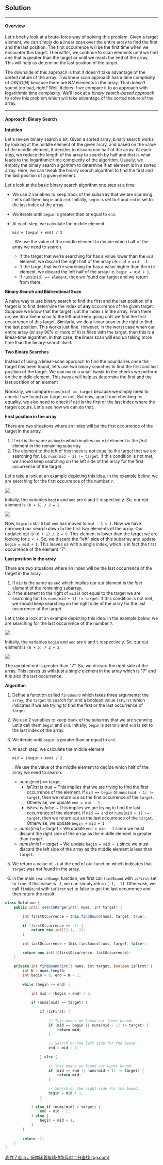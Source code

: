 ## Solution

------

#### Overview

Let's briefly look at a brute-force way of solving this problem. Given a target element, we can simply do a linear scan over the entire array to find the first and the last position. The first occurrence will be the first time when we encounter this target. Thereafter, we continue to scan elements until we find one that is greater than the target or until we reach the end of the array. This will help us determine the last position of the target.

The downside of this approach is that it doesn't take advantage of the *sorted* nature of the array. This linear scan approach has a time complexity of O(N)*O*(*N*) because there are N*N* elements in the array. That doesn't sound too bad, right? Well, it does if we compare it to an approach with logarithmic time complexity. We'll look at a *binary search-based approach* to solve this problem which will take advantage of the sorted nature of the array.



------

#### Approach: Binary Search

**Intuition**

Let's review binary search a bit. Given a sorted array, binary search works by looking at the middle element of the given array, and based on the value of the middle element, it decides to discard one half of the array. At each step, we reduce the length of the array to search by half and that is what leads to the logarithmic time complexity of the algorithm. Usually, we employ the binary search algorithm to determine if an element is in a sorted array. Here, we can tweak the binary search algorithm to find the first and the last position of a given element.

Let's look at the basic binary search algorithm one step at a time:

- We use 2 variables to keep track of the subarray that we are scanning. Let's call them `begin` and `end`. Initially, `begin` is set to `0` and `end` is set to the last index of the array.

- We iterate until `begin` is greater than or equal to `end`.

- At each step, we calculate the middle element

   

  ```
  mid = (begin + end) / 2
  ```

  . We use the value of the middle element to decide which half of the array we need to search.

  - If the target that we're searching for has a value lower than the `mid` element, we discard the right half of the array i.e. `end = mid - 1`.
  - If the target that we're searching for has a value higher than the `mid` element, we discard the left half of the array i.e. `begin = mid + 1`.
  - If `nums[mid] == element`, then we found our target and we return from there.

**Binary Search and Bidirectional Scan**

A naive way to use binary search to find the first and the last position of a target is to first determine the index of **any** occurrence of the given target. Suppose we know that the target is at the index `i` in the array. From there on, we do a linear scan to the left and keep going until we find the first occurrence of this target. Similarly, we do a linear scan to the right to find the last position. This works just fine. However, in the worst case when our entire array (or say 90% or more of it) is filled with the target, then this is a linear-time algorithm. In that case, the linear scan will end up taking more time than the binary-search itself.

**Two Binary Searches**

Instead of using a linear-scan approach to find the boundaries once the target has been found, let's use two binary searches to find the first and last position of the target. We can make a small tweak to the checks we perform on the middle element. This tweak will help us determine the first and the last position of an element

Normally, we compare `nums[mid] == target` because we simply need to check if we found our target or not. But now, apart from checking for equality, we also need to check if `mid` is the first or the last index where the target occurs. Let's see how we can do that.

**First position in the array**

There are two situations where an index will be the first occurrence of the target in the array.

1. If `mid` is the same as `begin` which implies our `mid` element is the *first* element in the remaining subarray.
2. The element to the left of this index is not equal to the target that we are searching for. I.e. `nums[mid - 1] != target`. If this condition is not met, we should keep searching on the left side of the array for the first occurrence of the target.

Let's take a look at an example depicting this idea. In the example below, we are searching for the first occurrence of the number `7`.

![](img/img1.png)

Initially, the variables `begin` and `end` are `0` and `5` respectively. So, our `mid` element is `(0 + 5) / 2 = 2`.

![](img/img2.png)

Now, `begin` is still `0` but `end` has moved to `mid - 1 = 1`. Now we have narrowed our search down to the first two elements of the array. Our updated `mid` is `(0 + 1) / 2 = 0`. This element is lower than the target we are looking for `2 < 7`. So, we discard the "left" side of this subarray and update `begin = mid + 1`. This leaves us with a single index, which is in fact the first occurrence of the element "7".

**Last position in the array**

There are two situations where an index will be the last occurrence of the target in the array.

1. If `mid` is the same as `end` which implies our `mid` element is the *last* element of the remaining subarray.
2. If the element to the right of `mid` is not equal to the target we are searching for. I.e. `nums[mid + 1] != target`. If this condition is not met, we should keep searching on the right side of the array for the last occurrence of the target.

Let's take a look at an example depicting this idea. In the example below, we are searching for the last occurrence of the number `7`.

![](img/img3.png)

Initially, the variables `begin` and `end` are `0` and `5` respectively. So, our `mid` element is `(0 + 5) / 2 = 2`.

![](img/img4.png)

The updated `mid` is greater than "7". So, we discard the right side of the array. This leaves us with just a single element in the array which is "7" and it is also the last occurrence.

**Algorithm**

1. Define a function called `findBound` which takes three arguments: the `array`, the `target` to search for, and a boolean value `isFirst` which indicates if we are trying to find the first or the last occurrence of `target`.

2. We use 2 variables to keep track of the subarray that we are scanning. Let's call them `begin` and `end`. Initially, `begin` is set to `0` and `end` is set to the last index of the array.

3. We iterate until `begin` is greater than or equal to `end`.

4. At each step, we calculate the middle element

    

   ```
   mid = (begin + end) / 2
   ```

   . We use the value of the middle element to decide which half of the array we need to search.

   - nums[mid] == target
     - *isFirst is true* ~ This implies that we are trying to find the first occurrence of the element. If `mid == begin` or `nums[mid - 1] != target`, then we return `mid` as the first occurrence of the `target`. Otherwise, we update `end = mid - 1`
     - *isFirst is false* ~ This implies we are trying to find the last occurrence of the element. If `mid == end` or `nums[mid + 1] != target`, then we return `mid` as the last occurrence of the `target`. Otherwise, we update `begin = mid + 1`
   - *nums[mid] > target* ~ We update `end = mid - 1` since we must discard the right side of the array as the middle element is greater than `target`.
   - *nums[mid] < target* ~ We update `begin = mid + 1` since we must discard the left side of the array as the middle element is less than `target`.

5. We return a value of `-1` at the end of our function which indicates that `target` was not found in the array.

6. In the main `searchRange` function, we first call `findBound` with `isFirst` set to `true`. If this value is `-1`, we can simply return `[-1, -1]`. Otherwise, we call `findBound` with `isFirst` set to false to get the last occurrence and then return the result.

```java
class Solution {
    public int[] searchRange(int[] nums, int target) {
        
        int firstOccurrence = this.findBound(nums, target, true);
        
        if (firstOccurrence == -1) {
            return new int[]{-1, -1};
        }
        
        int lastOccurrence = this.findBound(nums, target, false);
        
        return new int[]{firstOccurrence, lastOccurrence};
    }
    
    private int findBound(int[] nums, int target, boolean isFirst) {
        int N = nums.length;
        int begin = 0, end = N - 1;
        
        while (begin <= end) {
            
            int mid = (begin + end) / 2;
            
            if (nums[mid] == target) {
                
                if (isFirst) {
                    
                    // This means we found our lower bound.
                    if (mid == begin || nums[mid - 1] != target) {
                        return mid;
                    }
                    
                    // Search on the left side for the bound.
                    end = mid - 1;
                    
                } else {
                    
                    // This means we found our upper bound.
                    if (mid == end || nums[mid + 1] != target) {
                        return mid;
                    }
                    
                    // Search on the right side for the bound.
                    begin = mid + 1;
                }
                
            } else if (nums[mid] > target) {
                end = mid - 1;
            } else {
                begin = mid + 1;
            }
        }
        
        return -1;
    }
}
```

[我作了首诗，保你闭着眼睛也能写对二分查找 (qq.com)](https://mp.weixin.qq.com/s/M1KfTfNlu4OCK8i9PSAmug)

